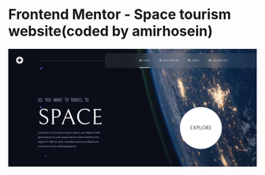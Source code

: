 # Frontend Mentor - Space tourism website(coded by amirhosein)

![Design preview for the Space tourism website coding challenge](./preview.png)
